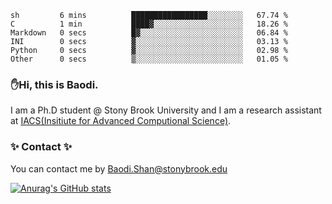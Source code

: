 <!--START_SECTION:waka-->

```text
sh         6 mins          █████████████████░░░░░░░░   67.74 %
C          1 min           ████▓░░░░░░░░░░░░░░░░░░░░   18.26 %
Markdown   0 secs          █▓░░░░░░░░░░░░░░░░░░░░░░░   06.84 %
INI        0 secs          ▓░░░░░░░░░░░░░░░░░░░░░░░░   03.13 %
Python     0 secs          ▓░░░░░░░░░░░░░░░░░░░░░░░░   02.98 %
Other      0 secs          ▒░░░░░░░░░░░░░░░░░░░░░░░░   01.05 %
```

<!--END_SECTION:waka-->

### ✋Hi, this is Baodi. 

I am a Ph.D student @ Stony Brook University and I am a research assistant at [IACS(Insitiute for Advanced Computional Science)](https://iacs.stonybrook.edu/).

### ✨ Contact ✨

You can contact me by [Baodi.Shan@stonybrook.edu](mailto:Baodi.Shan@stonybrook.edu)

[![Anurag's GitHub stats](https://github-readme-stats.vercel.app/api?username=lwshanbd&theme=jolly&show_icons=true&count_private=true&include_all_commits=true)](https://github.com/anuraghazra/github-readme-stats)



<!--
**lwshanbd/lwshanbd** is a ✨ _special_ ✨ repository because its `README.md` (this file) appears on your GitHub profile.

Here are some ideas to get you started:

- 🔭 I’m currently working on ...
- 🌱 I’m currently learning ...
- 👯 I’m looking to collaborate on ...
- 🤔 I’m looking for help with ...
- 💬 Ask me about ...
- 📫 How to reach me: ...
- 😄 Pronouns: ...
- ⚡ Fun fact: ...
-->
